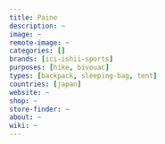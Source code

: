 ```yaml
---
title: Paine 
description: ~
image: ~
remote-image: ~
categories: []
brands: [ici-ishii-sports]
purposes: [hike, bivouac]
types: [backpack, sleeping-bag, tent]
countries: [japan]
website: ~
shop: ~
store-finder: ~
about: ~
wiki: ~
---
```

